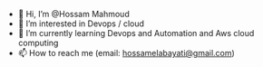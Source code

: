 - 👋 Hi, I’m @Hossam Mahmoud
- 👀 I’m interested in Devops / cloud 
- 🌱 I’m currently learning Devops and Automation and Aws cloud computing 
- 📫 How to reach me (email: hossamelabayati@gmail.com)

<!---
Hossam22elabayati/Hossam22elabayati is a ✨ special ✨ repository because its `README.md` (this file) appears on your GitHub profile.
You can click the Preview link to take a look at your changes.
--->
